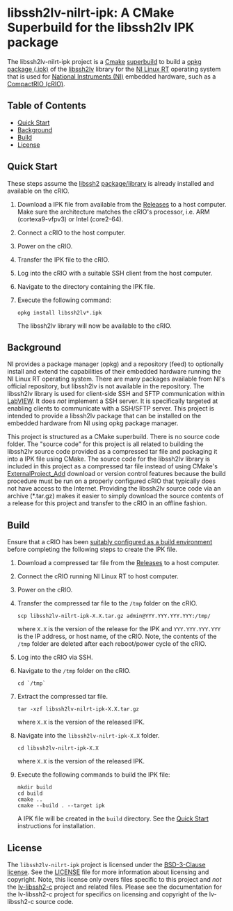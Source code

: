 # libssh2lv-nilrt-ipk: A CMake Superbuild for the libssh2lv IPK package

The libssh2lv-nilrt-ipk project is a [Cmake](https://cmake.org/) [superbuild](https://blog.kitware.com/cmake-superbuilds-git-submodules/) to build a [opkg package (.ipk)](https://openwrt.org/docs/guide-user/additional-software/opkg) of the [libssh2lv](https://github.com/fieldrndservices/libssh2lv) library for the [NI Linux RT](http://www.ni.com/en-us/innovations/white-papers/13/introduction-to-ni-linux-real-time.html) operating system that is used for [National Instruments (NI)](https://www.ni.com) embedded hardware, such as a [CompactRIO (cRIO)](http://www.ni.com/en-us/shop/compactrio.html).

## Table of Contents

* [Quick Start](#quick-start)
* [Background](#background)
* [Build](#build)
* [License](#license)

## Quick Start

These steps assume the [libssh2](https://www.libssh2.org) [package/library](https://github.com/fieldrndservices/libssh2-nilrt-ipk) is already installed and available on the cRIO.

1. Download a IPK file from available from the [Releases](https://github.com/fieldrndservices/libssh2lv-nilrt-ipk/releases) to a host computer. Make sure the architecture matches the cRIO's processor, i.e. ARM (cortexa9-vfpv3) or Intel (core2-64).
2. Connect a cRIO to the host computer.
3. Power on the cRIO.
4. Transfer the IPK file to the cRIO.
5. Log into the cRIO with a suitable SSH client from the host computer.
6. Navigate to the directory containing the IPK file.
7. Execute the following command:

   ```
   opkg install libssh2lv*.ipk
   ```

   The libssh2lv library will now be available to the cRIO.
   
## Background

NI provides a package manager (opkg) and a repository (feed) to optionally install and extend the capabilities of their embedded hardware running the NI Linux RT operating system. There are many packages available from NI's official repository, but libssh2lv is not available in the repository. The libssh2lv library is used for client-side SSH and SFTP communication within [LabVIEW](https://www.ni.com/labview). It does _not_ implement a SSH server. It is specifically targeted at enabling clients to communicate with a SSH/SFTP server. This project is intended to provide a libssh2lv package that can be installed on the embedded hardware from NI using opkg package manager.

This project is structured as a CMake superbuild. There is no source code folder. The "source code" for this project is all related to building the libssh2lv source code provided as a compressed tar file and packaging it into a IPK file using CMake. The source code for the libssh2lv library is included in this project as a compressed tar file instead of using CMake's [ExternalProject_Add](https://cmake.org/cmake/help/latest/module/ExternalProject.html) download or version control features because the build procedure must be run on a properly configured cRIO that typically does not have access to the Internet. Providing the libssh2lv source code via an archive (*.tar.gz) makes it easier to simply download the source contents of a release for this project and transfer to the cRIO in an offline fashion.

## Build

Ensure that a cRIO has been [suitably configured as a build environment](https://gist.github.com/volks73/ff5bdf361c1dccd6005bfaa31ab80441) before completing the following steps to create the IPK file.

1. Download a compressed tar file from the [Releases](https://github.com/fieldrndservices/libssh2lv-nilrt-ipk/releases) to a host computer.
2. Connect the cRIO running NI Linux RT to host computer.
3. Power on the cRIO.
4. Transfer the compressed tar file to the `/tmp` folder on the cRIO.

   ```
   scp libssh2lv-nilrt-ipk-X.X.tar.gz admin@YYY.YYY.YYY.YYY:/tmp/
   ``` 
   
   where `X.X` is the version of the release for the IPK and `YYY.YYY.YYY.YYY` is the IP address, or host name, of the cRIO. Note, the contents of the `/tmp` folder are deleted after each reboot/power cycle of the cRIO.
5. Log into the cRIO via SSH.
6. Navigate to the `/tmp` folder on the cRIO.

   ```
   cd `/tmp`
   ```
   
7. Extract the compressed tar file.

   ```
   tar -xzf libssh2lv-nilrt-ipk-X.X.tar.gz
   ```
  
   where `X.X` is the version of the released IPK. 
  
8. Navigate into the `libssh2lv-nilrt-ipk-X.X` folder.

   ```
   cd libssh2lv-nilrt-ipk-X.X
   ```
   
   where `X.X` is the version of the released IPK.
   
9. Execute the following commands to build the IPK file:

   ```
   mkdir build
   cd build
   cmake ..
   cmake --build . --target ipk
   ```

   A IPK file will be created in the `build` directory. See the [Quick Start](#quick-start) instructions for installation.

## License

The `libssh2lv-nilrt-ipk` project is licensed under the [BSD-3-Clause license](https://opensource.org/licenses/BSD-3-Clause). See the [LICENSE](https://github.com/fieldrndservices/libssh2lv-nilrt-ipk/blob/master/LICENSE) file for more information about licensing and copyright. Note, this license only overs files specific to this project and _not_ the [lv-libssh2-c](https://github.com/fieldrndservices/lv-libssh2-c) project and related files. Please see the documentation for the lv-libssh2-c project for specifics on licensing and copyright of the lv-libssh2-c source code.
